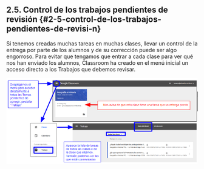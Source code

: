 ## 2.5\. Control de los trabajos pendientes de revisión {#2-5-control-de-los-trabajos-pendientes-de-revisi-n}

Si tenemos creadas muchas tareas en muchas clases, llevar un control de la entrega por parte de los alumnos y de su corrección puede ser algo engorroso. Para evitar que tengamos que entrar a cada clase para ver qué nos han enviado los alumnos, Classroom ha creado en el menú inicial un acceso directo a los Trabajos que debemos revisar.

![interfaz de control de trabajos pendientes de revisión](../assets/image21.png)